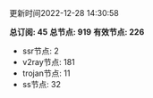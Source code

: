 更新时间2022-12-28 14:30:58

**总订阅: 45**
**总节点: 919**
**有效节点: 226**
- ssr节点: 2
- v2ray节点: 181
- trojan节点: 11
- ss节点: 32
